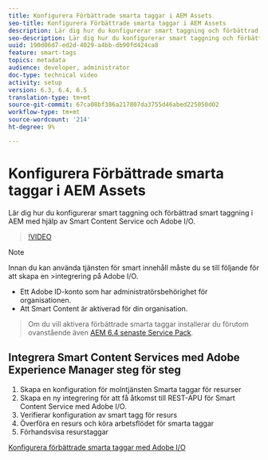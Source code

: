 ```yaml
---
title: Konfigurera Förbättrade smarta taggar i AEM Assets
seo-title: Konfigurera Förbättrade smarta taggar i AEM Assets
description: Lär dig hur du konfigurerar smart taggning och förbättrad smart taggning i AEM med hjälp av Smart Content Service och Adobe I/O.
seo-description: Lär dig hur du konfigurerar smart taggning och förbättrad smart taggning i AEM med hjälp av Smart Content Service och Adobe I/O.
uuid: 190d06d7-ed2d-4029-a4bb-db90fd424ca8
feature: smart-tags
topics: metadata
audience: developer, administrator
doc-type: technical video
activity: setup
version: 6.3, 6.4, 6.5
translation-type: tm+mt
source-git-commit: 67ca08bf386a217807da3755d46abed225050d02
workflow-type: tm+mt
source-wordcount: '214'
ht-degree: 9%

---
```



# Konfigurera Förbättrade smarta taggar i AEM Assets

Lär dig hur du konfigurerar smart taggning och förbättrad smart taggning i AEM med hjälp av Smart Content Service och Adobe I/O.

>[!VIDEO](https://video.tv.adobe.com/v/23405/?quality=9&learn=on)

>[!NOTE]
>
>Innan du kan använda tjänsten för smart innehåll måste du se till följande för att skapa en >integrering på Adobe I/O.

* Ett Adobe ID-konto som har administratörsbehörighet för organisationen.
* Att Smart Content är aktiverad för din organisation.

>Om du vill aktivera förbättrade smarta taggar installerar du förutom ovanstående även [AEM 6.4 senaste Service Pack](https://helpx.adobe.com/experience-manager/aem-releases-updates.html#main-pars_step_with_card_1987226281).

## Integrera Smart Content Services med Adobe Experience Manager steg för steg

1. Skapa en konfiguration för molntjänsten Smarta taggar för resurser
2. Skapa en ny integrering för att få åtkomst till REST-APU för Smart Content Service med Adobe I/O.
3. Verifierar konfiguration av smart tagg för resurs
4. Överföra en resurs och köra arbetsflödet för smarta taggar
5. Förhandsvisa resurstaggar

[Konfigurera förbättrade smarta taggar med Adobe I/O](https://helpx.adobe.com/nz/experience-manager/6-4/assets/using/configure-custom-smart-tags.html)
